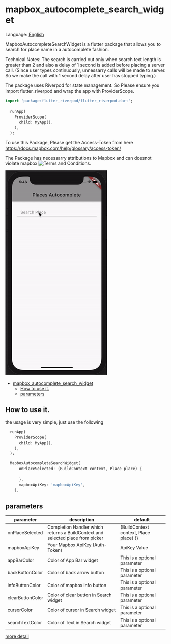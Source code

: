 # mapbox_autocomplete_search_widget

Language: [English](README.md)

MapboxAutocompleteSearchWidget is a flutter package that allows you to search for place name in a autocomplete fashion. 

Technical Notes:
The search is carried out only when search text length is greater than 2 and also a delay of 1 second is added before placing a server call. (Since user types continuously, unnessarry calls will be made to server. So we make the call with 1 second delay after user has stopped typing.)

The package uses Riverpod for state management. So Please ensure you import flutter_riverpod and wrap the app with ProviderScope.

```dart
import 'package:flutter_riverpod/flutter_riverpod.dart';

  runApp(
    ProviderScope(
      child: MyApp(),
    ),
  );
```

To use this Package, Please get the Access-Token from here https://docs.mapbox.com/help/glossary/access-token/

The Package has necessarry attributions to Mapbox and can doesnot violate mapbox ![Terms and Conditions](https://www.mapbox.com/legal/tos/).

![](https://github.com/TeaTalkInternal/github_assets/blob/master/gifs/place_autocomplete.gif)

- [mapbox_autocomplete_search_widget](#mapbox_autocomplete_search_widget)
  - [How to use it.](#how-to-use-it)
  - [parameters](#parameters)

##  How to use it.

the usage is very simple, just use the following

```dart
  runApp(
    ProviderScope(
      child: MyApp(),
    ),
  );
```

```dart
  MapboxAutocompleteSearchWidget(
      onPlaceSelected: (BuildContext context, Place place) {
        
      },
      mapboxApiKey: 'mapboxApiKey',
    ),
```

## parameters

| parameter                  | description                                                                           | default                                                                                                                                                                               |
| -------------------------- | ------------------------------------------------------------------------------------- | ------------------------------------------------------------------------------------------------------------------------------------------------------------------------------------- |
| onPlaceSelected                       | Completion Handler which returns a BuildContext and selected place from picker                                                                  |     (BuildContext context, Place place) {}                                                                                                                                                                              |
| mapboxApiKey          | Your Mapbox ApiKey (Auth-Token)                                            | ApiKey Value                                                                                                                                                    |
| appBarColor          | Color of App Bar widget                                           | This is a optional parameter                                                                                                                                                    |
| backButtonColor          | Color of back arrow button                                            | This is a optional parameter                                                                                                                                                    |
| infoButtonColor          | Color of mapbox info button                                            | This is a optional parameter                                                                                                                                                    |
| clearButtonColor          | Color of clear button in Search widget                                            | This is a optional parameter                                                                                                                                                    |
| cursorColor          | Color of cursor in Search widget                                            | This is a optional parameter                                                                                                                                                    |
| searchTextColor          | Color of Text in Search widget                                            | This is a optional parameter                                                                                                                                                    |


[more detail](https://github.com/TeaTalkInternal/mapbox_autocomplete_search_widget/tree/main/lib)
